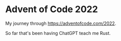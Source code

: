 # Advent of Code 2022

My journey through https://adventofcode.com/2022.

So far that's been having ChatGPT teach me Rust.